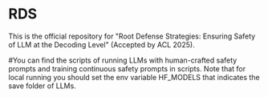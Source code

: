 # RDS
This is the official repository for "Root Defense Strategies: Ensuring Safety of LLM at the Decoding Level" (Accepted by ACL 2025).

#You can find the scripts of running LLMs with human-crafted safety prompts and training continuous safety prompts in scripts. Note that for local running you should set the env variable HF_MODELS that indicates the save folder of LLMs.
